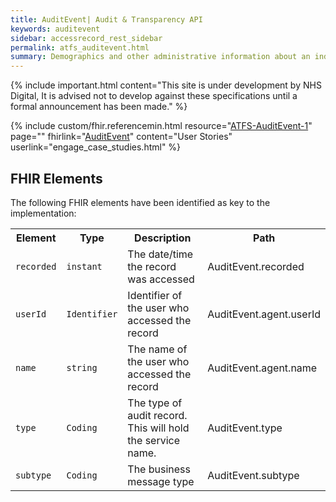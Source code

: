 ```yaml
---
title: AuditEvent| Audit & Transparency API
keywords: auditevent
sidebar: accessrecord_rest_sidebar
permalink: atfs_auditevent.html
summary: Demographics and other administrative information about an individual receiving care or other health-related services.
---
```


{% include important.html content="This site is under development by NHS Digital, It is advised not to develop against these specifications until a formal announcement has been made." %}

{% include custom/fhir.referencemin.html resource="[ATFS-AuditEvent-1](https://fhir.nhs.uk/STU3/StructureDefinition/ATFS-AuditEvent-1)" page="" fhirlink="[AuditEvent](https://www.hl7.org/fhir/stu3/auditevent.html)" content="User Stories" userlink="engage_case_studies.html" %}

## FHIR Elements ##

The following FHIR elements have been identified as key to the implementation:

<table style="min-width:100%;width:100%">
<tr id="clinical">
    <th style="width:15%;">Element</th>
    <th style="width:15%;">Type</th>
    <th style="width:30%;">Description</th>
    <th style="width:35%;">Path</th>
</tr>
<tr>
    <td><code class="highlighter-rouge">recorded</code></td>
    <td><code class="highlighter-rouge">instant</code></td>
    <td>The date/time the record was accessed</td>
    <td>AuditEvent.recorded</td>
</tr>
<tr>
    <td><code class="highlighter-rouge">userId</code></td>
    <td><code class="highlighter-rouge">Identifier</code></td>
    <td>Identifier of the user who accessed the record</td>
    <td>AuditEvent.agent.userId</td>
</tr>
<tr>
    <td><code class="highlighter-rouge">name</code></td>
    <td><code class="highlighter-rouge">string</code></td>
    <td>The name of the user who accessed the record</td>
    <td>AuditEvent.agent.name</td>
</tr>
<tr>
    <td><code class="highlighter-rouge">type</code></td>
    <td><code class="highlighter-rouge">Coding</code></td>
    <td>The type of audit record. This will hold the service name.</td>
    <td>AuditEvent.type</td>
</tr>
<tr>
    <td><code class="highlighter-rouge">subtype</code></td>
    <td><code class="highlighter-rouge">Coding</code></td>
    <td>The business message type</td>
    <td>AuditEvent.subtype</td>
</tr>
</table>
